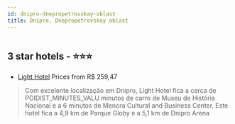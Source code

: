 ```yaml
---
id: dnipro-dnepropetrovskay-oblast
title: Dnipro, Dnepropetrovskay oblast
---
```


<center><img src="https://i.travelapi.com/hotels/34000000/33160000/33156400/33156388/6ecb9a42_z.jpg" alt="" /></center>


##  3 star hotels - ⭐️⭐️⭐️

-    [Light Hotel](https://us.hurb.com/hotels/dnipro/light-hotel-HT-E8JA?cmp=18055) Prices from R$ 259,47
   > Com excelente localização em Dnipro, Light Hotel fica a cerca de POIDIST_MINUTES_VALU minutos de carro de Museu de História Nacional e a 6 minutos de Menora Cultural and Business Center.  Este hotel fica a 4,9 km de Parque Globy e a 5,1 km de Dnipro Arena
